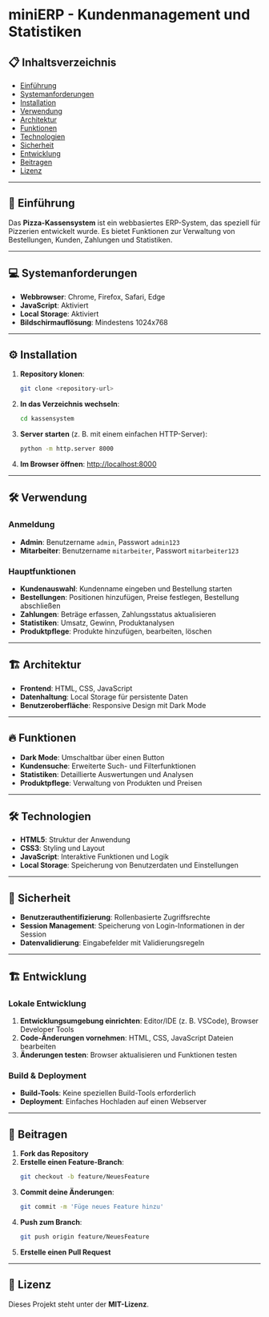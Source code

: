 # miniERP - Kundenmanagement und Statistiken

## 📋 Inhaltsverzeichnis

- [Einführung](#einführung)
- [Systemanforderungen](#systemanforderungen)
- [Installation](#installation)
- [Verwendung](#verwendung)
- [Architektur](#architektur)
- [Funktionen](#funktionen)
- [Technologien](#technologien)
- [Sicherheit](#sicherheit)
- [Entwicklung](#entwicklung)
- [Beitragen](#beitragen)
- [Lizenz](#lizenz)

---

## 🏁 Einführung
Das **Pizza-Kassensystem** ist ein webbasiertes ERP-System, das speziell für Pizzerien entwickelt wurde. Es bietet Funktionen zur Verwaltung von Bestellungen, Kunden, Zahlungen und Statistiken.

---

## 💻 Systemanforderungen
- **Webbrowser**: Chrome, Firefox, Safari, Edge
- **JavaScript**: Aktiviert
- **Local Storage**: Aktiviert
- **Bildschirmauflösung**: Mindestens 1024x768

---

## ⚙️ Installation
1. **Repository klonen**:
   ```sh
   git clone <repository-url>
   ```
2. **In das Verzeichnis wechseln**:
   ```sh
   cd kassensystem
   ```
3. **Server starten** (z. B. mit einem einfachen HTTP-Server):
   ```sh
   python -m http.server 8000
   ```
4. **Im Browser öffnen**:
   [http://localhost:8000](http://localhost:8000)

---

## 🛠 Verwendung
### Anmeldung
- **Admin**: Benutzername `admin`, Passwort `admin123`
- **Mitarbeiter**: Benutzername `mitarbeiter`, Passwort `mitarbeiter123`

### Hauptfunktionen
- **Kundenauswahl**: Kundenname eingeben und Bestellung starten
- **Bestellungen**: Positionen hinzufügen, Preise festlegen, Bestellung abschließen
- **Zahlungen**: Beträge erfassen, Zahlungsstatus aktualisieren
- **Statistiken**: Umsatz, Gewinn, Produktanalysen
- **Produktpflege**: Produkte hinzufügen, bearbeiten, löschen

---

## 🏗 Architektur
- **Frontend**: HTML, CSS, JavaScript
- **Datenhaltung**: Local Storage für persistente Daten
- **Benutzeroberfläche**: Responsive Design mit Dark Mode

---

## 🔥 Funktionen
- **Dark Mode**: Umschaltbar über einen Button
- **Kundensuche**: Erweiterte Such- und Filterfunktionen
- **Statistiken**: Detaillierte Auswertungen und Analysen
- **Produktpflege**: Verwaltung von Produkten und Preisen

---

## 🛠 Technologien
- **HTML5**: Struktur der Anwendung
- **CSS3**: Styling und Layout
- **JavaScript**: Interaktive Funktionen und Logik
- **Local Storage**: Speicherung von Benutzerdaten und Einstellungen

---

## 🔐 Sicherheit
- **Benutzerauthentifizierung**: Rollenbasierte Zugriffsrechte
- **Session Management**: Speicherung von Login-Informationen in der Session
- **Datenvalidierung**: Eingabefelder mit Validierungsregeln

---

## 🏗 Entwicklung
### Lokale Entwicklung
1. **Entwicklungsumgebung einrichten**: Editor/IDE (z. B. VSCode), Browser Developer Tools
2. **Code-Änderungen vornehmen**: HTML, CSS, JavaScript Dateien bearbeiten
3. **Änderungen testen**: Browser aktualisieren und Funktionen testen

### Build & Deployment
- **Build-Tools**: Keine speziellen Build-Tools erforderlich
- **Deployment**: Einfaches Hochladen auf einen Webserver

---

## 🤝 Beitragen
1. **Fork das Repository**
2. **Erstelle einen Feature-Branch**:
   ```sh
   git checkout -b feature/NeuesFeature
   ```
3. **Commit deine Änderungen**:
   ```sh
   git commit -m 'Füge neues Feature hinzu'
   ```
4. **Push zum Branch**:
   ```sh
   git push origin feature/NeuesFeature
   ```
5. **Erstelle einen Pull Request**

---

## 📜 Lizenz
Dieses Projekt steht unter der **MIT-Lizenz**.
